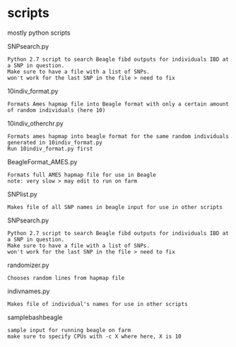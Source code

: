 scripts
=======

mostly python scripts

SNPsearch.py

    Python 2.7 script to search Beagle fibd outputs for individuals IBD at a SNP in question.  
    Make sure to have a file with a list of SNPs.
    won't work for the last SNP in the file > need to fix
  
10indiv_format.py

    Formats Ames hapmap file into Beagle format with only a certain amount of random individuals (here 10)
  
10indiv_otherchr.py

    Formats ames hapmap into beagle format for the same random individuals generated in 10indiv_format.py
    Run 10indiv_format.py first

BeagleFormat_AMES.py

    Formats full AMES hapmap file for use in Beagle
    note: very slow > may edit to run on farm
  
SNPlist.py

    Makes file of all SNP names in beagle input for use in other scripts
  
SNPsearch.py

    Python 2.7 script to search Beagle fibd outputs for individuals IBD at a SNP in question.  
    Make sure to have a file with a list of SNPs.
    won't work for the last SNP in the file > need to fix
  
randomizer.py

    Chooses random lines from hapmap file
  
indivnames.py

    Makes file of individual's names for use in other scripts
    
samplebashbeagle

    sample input for running beagle on farm
    make sure to specify CPUs with -c X where here, X is 10
